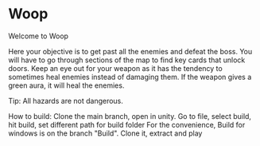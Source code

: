 # Woop

Welcome to Woop

Here your objective is to get past all the enemies and defeat the boss. You will have to go through sections of the map to find key cards that unlock doors. Keep an eye out for your weapon as it has the tendency to sometimes heal enemies instead of damaging them. If the weapon gives a green aura, it will heal the enemies. 

Tip: All hazards are not dangerous.



How to build: Clone the main branch, open in unity. Go to file, select build, hit build, set different path for build folder
For the convenience, Build for windows is on the branch "Build". Clone it, extract and play
